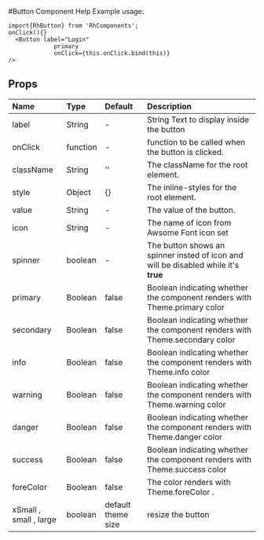 #Button Component Help
Example usage:
    
    import{RhButton} from 'RhComponents';
    onClick(){}
      <Button label="Login"
     			 primary
     			 onClick={this.onClick.bind(this)}
    />

## Props

|  Name             |  Type    |  Default |  Description |
|:------            |:------   |:---------|:-------------|
| label          | String    |    -    | String    Text to display inside the button|
| onClick           | function |-| function to be called when the button is clicked.|
| className              | String  |''|The className for the root element. |
| style              | Object  | {} |The inline-styles for the root element. |
| value              | String  |-|The value of the button. |
| icon              | String  |-|The name of icon from Awsome Font icon set |
| spinner              | boolean  |-|The button shows an spinner insted of icon and will be disabled while it's **true** |
| primary              | Boolean  |false|Boolean indicating whether the component renders with Theme.primary color|
| secondary              | Boolean  |false|Boolean indicating whether the component renders with Theme.secondary color |
| info              | Boolean  |false|Boolean indicating whether the component renders with Theme.info color |
| warning              | Boolean  |false|Boolean indicating whether the component renders with Theme.warning color |
| danger              | Boolean  |false|Boolean indicating whether the component renders with Theme.danger color |
| success              | Boolean  |false|Boolean indicating whether the component renders with Theme.success color |
| foreColor              | Boolean  |false| The color renders with Theme.foreColor .  |
| xSmall , small , large  | boolean    |    default theme size    | resize the button|



